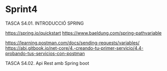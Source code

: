 # Sprint4

TASCA S4.01. INTRODUCCIÓ SPRING

https://spring.io/quickstart
https://www.baeldung.com/spring-pathvariable

https://learning.postman.com/docs/sending-requests/variables/
https://abi.gitbook.io/net-core/4.-creando-tu-primer-servicio/4.4-probando-tus-servicios-con-postman

TASCA S4.02. Api Rest amb Spring boot


